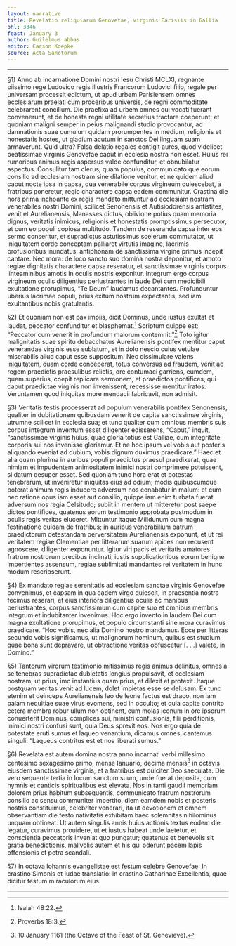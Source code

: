 ```yaml
---
layout: narrative
title: Revelatio reliquiarum Genovefae, virginis Parisiis in Gallia
bhl: 3346
feast: January 3
author: Guilelmus abbas
editor: Carson Koepke
source: Acta Sanctorum
---
```


---

§1) Anno ab incarnatione Domini nostri Iesu Christi MCLXI, regnante piissimo rege Ludovico regis illustris Francorum Ludovici filio, regale per universam processit edictum, ut apud urbem Parisiensem omnes ecclesiarum praelati cum proceribus universis, de regni commoditate celebrarent concilium. Die praefixa ad urbem omnes qui vocati fuerant convenerunt, et de honesta regni utilitate secretius tractare coeperunt: et quoniam maligni semper in peius malignandi studio provocantur, ad damnationis suae cumulum quidam prorumpentes in medium, religionis et honestatis hostes, ut gladium acutum in sanctos Dei linguam suam armaverunt. Quid ultra? Falsa delatio regales contigit aures, quod videlicet beatissimae virginis Genovefae caput in ecclesia nostra non esset. Huius rei rumoribus animus regis aspersus valde confunditur, et obnubilatur aspectus. Consulitur tam clerus, quam populus, communicato que eorum consilio ad ecclesiam nostram sine dilatione venitur, et ne quidem aliud caput nocte ipsa in capsa, qua venerabile corpus virgineum quiescebat, a fratribus poneretur, regio charactere capsa eadem communitur. Crastina die hora prima inchoante ex regis mandato mittuntur ad ecclesiam nostram venerabiles nostri Domini, scilicet Senonensis et Autisiodorensis antistites, venit et Aurelianensis, Manasses dictus, oblivione potius quam memoria dignus, veritatis inimicus, religionis et honestatis promptissimus persecutor, et cum eo populi copiosa multitudo. Tandem de reseranda capsa inter eos sermo conseritur, et supradictus astutissimus scelerum commutator, ut iniquitatem corde conceptam palliaret virtutis imagine, lacrimis profusioribus inundatus, antiphonam de sanctissima virgine primus incepit cantare. Nec mora: de loco sancto suo domina nostra deponitur, et amoto regiae dignitatis charactere capsa reseratur, et sanctissimae virginis corpus linteaminibus amotis in oculis nostris exponitur. Integrum ergo corpus virgineum oculis diligentius perlustrantes in laude Dei cum medicibili exultatione prorupimus, “Te Deum” laudamus decantantes. Profunduntur uberius lacrimae populi, prius exitum nostrum expectantis, sed iam exultantibus nobis gratulantis.

§2) Et quoniam non est pax impiis, dicit Dominus, unde iustus exultat et laudat, peccator confunditur et blasphemat.[^1] Scriptum quippe est: “Peccator cum venerit in profundum malorum contemnit.”[^2] Toto igitur malignitatis suae spiritu debacchatus Aurelianensis pontifex mentitur caput venerandae virginis esse sublatum, et in dolo nescio cuius vetulae miserabilis aliud caput esse suppositum. Nec dissimulare valens iniquitatem, quam corde conceperat, totus conversus ad fraudem, venit ad regem praedictis praesulibus relictis, ore contumaci garriens, eumdem, quem superius, coepit replicare sermonem, et praedictos pontifices, qui caput praedictae virginis non invenissent, recessisse mentitur iratos. Veruntamen quod iniquitas more mendacii fabricavit, non admisit.

§3) Veritatis testis processerat ad populum venerabilis pontifex Senonensis, qualiter in dubitationem quibusdam venerit de capite sanctissimae virginis, utrumne scilicet in ecclesia sua; et tunc qualiter cum omnibus membris suis corpus integrum inventum esset diligenter edisserens, “Caput,” inquit, “sanctissimae virginis huius, quae gloria totius est Galliae, cum integritate corporis sui nos invenisse gloriamur. Et ne hoc ipsum vel vobis aut posteris aliquando eveniat ad dubium, vobis dignum duximus praedicare.” Haec et alia quam plurima in auribus populi praedictus praesul praedixerat, quae nimiam et impudentem animositatem inimici nostri comprimere potuissent, si datum desuper esset. Sed quoniam tunc hora erat et potestas tenebrarum, ut inveniretur iniquitas eius ad odium; modis quibuscumque poterat animum regis inducere adversum nos conabatur in malum: et cum nec ratione opus iam esset aut consilio, quippe iam enim turbata fuerat adversum nos regia Celsitudo; subiit in mentem ut mitteretur post saepe dictos pontifices, quatenus eorum testimonio approbata postmodum in oculis regis veritas eluceret. Mittuntur itaque Milidunum cum magna festinatione quidam de fratribus; in auribus venerabilium patrum praedictorum detestandam perversitatem Aurelianensis exponunt, et ut rei veritatem regiae Clementiae per litterarum suarum apices non recusent agnoscere, diligenter exponuntur. Igitur viri pacis et veritatis amatores fratrum nostrorum precibus inclinati, iustis supplicationibus eorum benigne impertientes assensum, regiae sublimitati mandantes rei veritatem in hunc modum rescripserunt.

§4) Ex mandato regiae serenitatis ad ecclesiam sanctae virginis Genovefae convenimus, et capsam in qua eadem virgo quiescit, in praesentia nostra fecimus reserari, et eius interiora diligentius oculis ac manibus perlustrantes, corpus sanctissimum cum capite suo et omnibus membris integrum et indubitanter invenimus. Hoc ergo invento in laudem Dei cum magna exultatione prorupimus, et populo circumstanti sine mora curavimus praedicare. “Hoc vobis, nec alia Domino nostro mandamus. Ecce per litteras secundo vobis significamus, ut malignorum hominum, quibus est studium quae bona sunt depravare, ut obtractione veritas obfuscetur [. . .] valete, in Domino.”

§5) Tantorum virorum testimonio mitissimus regis animus delinitus, omnes a se tenebras supradictae dubietatis longius propulsavit, et ecclesiam nostram, ut prius, imo instantius quam prius, et dilexit et protexit. Itaque postquam veritas venit ad lucem, dolet impietas esse se delusam. Ex tunc etenim et deinceps Aurelianensis leo de leone factus est draco, non iam palam nequitiae suae virus evomens, sed in occulto; et quia capite contrito cetera membra robur ullum non obtinent, cum molas leonum in ore ipsorum conuerterit Dominus, complices sui, ministri confusionis, filii perditionis, inimici nostri confusi sunt, quia Deus sprevit eos. Nos ergo quia de potestate eruti sumus et laqueo venantium, dicamus omnes, cantemus singuli: “Laqueus contritus est et nos liberati sumus.”

§6) Revelata est autem domina nostra anno incarnati verbi millesimo centesimo sexagesimo primo, mense Ianuario, decima mensis[^3] in octavis eiusdem sanctissimae virginis, et a fratribus est dulciter Deo saeculata. Die vero sequente tertia in locum sanctum suum, unde fuerat deposita, cum hymnis et canticis spiritualibus est elevata. Nos in tanti gaudii memoriam dolorem prius habitum subsequentis, communicato fratrum nostrorum consilio ac sensu communiter impertito, diem eamdem nobis et posteris nostris constituimus, celebriter venerari, ita ut devotionem et omnem observantiam die festo nativitatis exhibitam haec solemnitas nihilominus unquam obtineat. Ut autem singulis annis huius actionis textus eodem die legatur, curavimus prouidere, ut et iustus habeat unde laetetur, et conscientia peccatoris inveniat quo pungatur; quatenus et benevolis sit gratia benedictionis, malivolis autem et his qui oderunt pacem lapis offensionis et petra scandali.

§7) In octava Iohannis evangelistae est festum celebre Genovefae: In crastino Simonis et Iudae translatio: in crastino Catharinae Excellentia, quae dicitur festum miraculorum eius.

---

[^1]: Isaiah 48:22.
[^2]: Proverbs 18:3.
[^3]: 10 January 1161 (the Octave of the Feast of St. Genevieve). 
